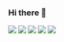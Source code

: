 ### Hi there 👋
![](https://cultofthepartyparrot.com/parrots/hd/daftpunkparrot.gif)
![](https://cultofthepartyparrot.com/parrots/hd/everythingsfineparrot.gif)
![](https://cultofthepartyparrot.com/parrots/hd/sovjetparrot.gif)
![](https://cultofthepartyparrot.com/parrots/hd/laptop_parrot.gif)
![](https://cultofthepartyparrot.com/parrots/hd/beerparrot.gif)
